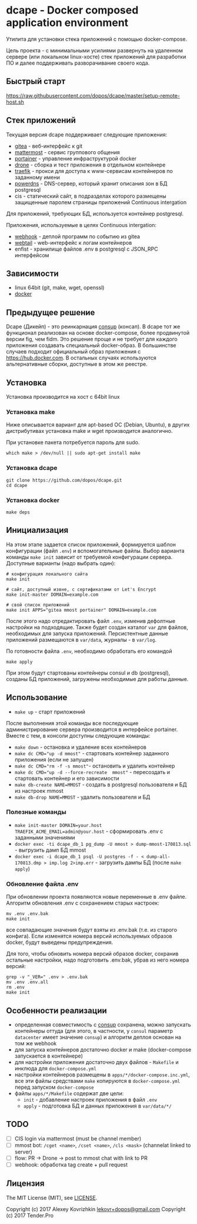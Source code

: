 # dcape - Docker composed application environment

Утилита для установки стека приложений с помощью docker-compose.

Цель проекта - с минимальными усилиями развернуть на удаленном сервере (или локальном linux-хосте) стек приложений для разработки ПО
и далее поддерживать разворачивание своего кода.

## Быстрый старт

https://raw.githubusercontent.com/dopos/dcape/master/setup-remote-host.sh

## Стек приложений

Текущая версия dcape поддерживает следующие приложения:

* [gitea](https://gitea.io/) - веб-интерфейс к git
* [mattermost](https://about.mattermost.com/) - сервис группового общения
* [portainer](https://portainer.io/) - управление инфраструктурой docker
* [drone](https://github.com/drone/drone) - сборка и тест приложения в отдельном контейнере
* [traefik](https://traefik.io/) - прокси для доступа к www-сервисам контейнеров по заданному имени
* [powerdns](https://www.powerdns.com/) - DNS-сервер, который хранит описания зон в БД postgresql
* cis - статический сайт, в подразделах которого размещены защищенные паролем страницы приложений Continuous intergation

Для приложений, требующих БД, используется контейнер postgresql.

Приложения, используемые в целях Continuous intergation:

* [webhook](https://github.com/adnanh/webhook) - деплой программ по событию из gitea
* [webtail](https://github.com/LeKovr/webtail) - web-интерфейс к логам контейнеров
* enfist - хранилище файлов .env в postgresql с JSON_RPC интерфейсом

## Зависимости

* linux 64bit (git, make, wget, openssl)
* [docker](https://www.docker.com/)

## Предыдущее решение

Dcape (Дикейп) - это реинкарнация [consup](https://github.com/LeKovr/consup) (консап). В dcape тот же функционал
реализован на основе docker-compose, более продвинутой версии fig, чем fidm. Это решение проще и не
требует для каждого приложения создавать специальный docker-образ. В большинстве случаев подходит официальный образ приложения
с https://hub.docker.com. В остальных случаях используются альтернативные сборки, доступные в этом же реестре.


## Установка

Установка производится на хост с 64bit linux

### Установка **make**

Ниже описывается вариант для apt-based ОС (Debian, Ubuntu), в других дистрибутивах установка make и wget производится аналогично.

При установке пакета потребуется пароль для sudo.

```
which make > /dev/null || sudo apt-get install make
```

### Установка **dcape**

```
git clone https://github.com/dopos/dcape.git
cd dcape
```

### Установка **docker**

```
make deps
```

## Инициализация

На этом этапе задается список приложений, формируется шаблон конфигурации (файл `.env`) и вспомогательные файлы.
Выбор варианта команды `make init` зависит от требуемой конфигурации сервера.
Доступные варианты (надо выбрать один):

```
# конфигурация локального сайта
make init

# сайт, доступный извне, с сертификатами от Let's Encrypt
make init-master DOMAIN=example.com

# свой список приложений
make init APPS="gitea mmost portainer" DOMAIN=example.com
```

После этого надо отредактировать файл `.env`, изменив дефолтные настройки на подходящие.
Также будет создан каталог `var` для файлов, необходимых для запуска приложений.
Персистентные данные приложений размещаются в `var/data`, журналы - в `var/log`.

По готовности файла `.env`, необходимо обработать его командой
```
make apply
```
При этом будут стартованы контейнеры consul и db (postgresql), созданы БД приложений, загружены необходимые для работы данные.

## Использование

* `make up` - старт приложений

После выполнения этой команды все последующие администрирование сервера производится в интерфейсе portainer.
Вместе с тем, в консоли доступны следующие команды:

* `make down` - остановка и удаление всех контейнеров
* `make dc CMD="up -d mmost"` - стартовать контейнер заданного приложения (если не запущен)
* `make dc CMD="rm -f -s mmost"`- остановить и удалить контейнер
* `make dc CMD="up -d --force-recreate  mmost"` - пересоздать и стартовать контейнер и его зависимости
* `make db-create NAME=MMOST` - создать в postgresql пользователя и БД из настроек mmost
* `make db-drop NAME=MMOST` - удалить пользователя и БД

### Полезные команды

* `make init-master DOMAIN=your.host TRAEFIK_ACME_EMAIL=admin@your.host` - сформировать .env с заданными значениями
* `docker exec -ti dcape_db_1 pg_dump -U mmost > dump-mmost-170813.sql` - выгрузить дамп БД mmost
* `docker exec -i dcape_db_1 psql -U postgres -f - < dump-all-170813.dmp > imp.log 2>imp.err` - загрузить дампы БД (после `make apply`)

### Обновление файла .env

При обновлении проекта появляются новые переменные в .env файле.
Алгоритм обновления .env с сохранением старых настроек:
```
mv .env .env.bak
make init
```
все совпадающие значения будут взяты из .env.bak (т.е. из старого конфига).
Если изменятся номера версий используемых образов docker, будут выведены предупреждения.

Для того, чтобы обновить номера версий образов docker, сохранив остальные настройки, надо подготовить .env.bak, убрав из него номера версий:
```
grep -v "_VER=" .env > .env.bak
mv .env .env.all
rm .env
make init
```


## Особенности реализации

* определенная совместимость с [consup](https://github.com/LeKovr/consup) сохранена, можно запускать контейнеры оттуда (для этого, в частности, у `consul` параметр `datacenter` имеет значение `consup`) и алгоритм деплоя основан на том же webhook
* для запуска контейнеров достаточно docker и make (docker-compose запускается в контейнере)
* для настройки приложения достаточно двух файлов - `Makefile` и инклюда для `docker-compose.yml`
* настройки контейнеров размещены в `apps/*/docker-compose.inc.yml`, все эти файлы средствами `make` копируются в `docker-compose.yml` перед запуском `docker-compose`
* файлы `apps/*/Makefile` содержат две цели:
  * `init` - добавление настроек приложения в файл `.env`
  * `apply` - подготовка БД и данных приложения в `var/data/*/`

## TODO

* [ ] CIS login via mattermost (must be channel member)
* [ ] mmost bot: `/cget <name>`, `/cset <name>`, `/cls <mask>` (channelat linked to server)
* [ ] flow: PR -> Drone -> post to mmost chat with link to PR
* [ ] webhook: обработка tag create + pull request

## Лицензия

The MIT License (MIT), see [LICENSE](LICENSE).

Copyright (c) 2017 Alexey Kovrizhkin <lekovr+dopos@gmail.com>
Copyright (c) 2017 Tender.Pro
